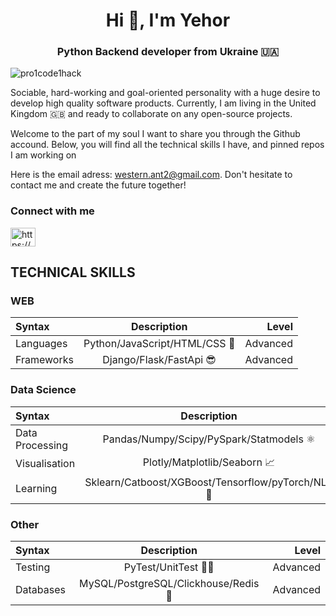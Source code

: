 <h1 align="center">Hi 👋, I'm Yehor</h1>
<h3 align="center">Python Backend developer from Ukraine 🇺🇦</h3>

<p align="left"> <img src="https://komarev.com/ghpvc/?username=pro1code1hack&label=Profile%20views&color=0e75b6&style=flat" alt="pro1code1hack" /> </p>


Sociable, hard-working and goal-oriented personality with a huge desire to develop high quality
software products.
Currently, I am living in the United Kingdom 🇬🇧 and ready to collaborate on any open-source projects.

Welcome to the part of my soul I want to share you through the Github accound. Below, you will find all the technical skills I have, and pinned repos I am working on 

Here is the email adress: western.ant2@gmail.com. Don't hesitate to contact me and create the future together!
 
<h3 align="left">Connect with me</h3><p align="left">
<a href="https://www.linkedin.com/in/yehor-dremliuha-0b6161212/" target="blank"><img align="center" src="https://raw.githubusercontent.com/rahuldkjain/github-profile-readme-generator/master/src/images/icons/Social/linked-in-alt.svg" alt="https://www.linkedin.com/in/%d0%b5%d0%b3%d0%be%d1%80-%d0%b4%d1%80%d0%b5%d0%bc%d0%bb%d1%8e%d0%b3%d0%b0-0b6161212" height="30" width="40" /></a>
</p>


## TECHNICAL SKILLS

### WEB

| Syntax      | Description | Level     |
| :---        |    :----:   |          ---: |
| Languages      | Python/JavaScript/HTML/CSS 🐍       | Advanced |
| Frameworks   | Django/Flask/FastApi 😎        | Advanced      |

### Data Science

| Syntax      | Description | Level     |
| :---        |    :----:   |          ---: |
| Data Processing      | Pandas/Numpy/Scipy/PySpark/Statmodels ⚛      | Intermediate+ |
| Visualisation   | Plotly/Matplotlib/Seaborn 📈        | Advanced      |
| Learning   | Sklearn/Catboost/XGBoost/Tensorflow/pyTorch/NLP 🤖        | Intermediate+ |

### Other


| Syntax      | Description | Level     |
| :---        |    :----:   |          ---: |
| Testing      |  PyTest/UnitTest 👨‍💻        | Advanced |
| Databases   |  MySQL/PostgreSQL/Clickhouse/Redis 💾       | Advanced      |



